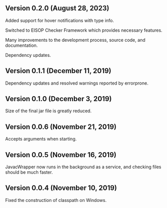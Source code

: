 Version 0.2.0 (August 28, 2023)
-------------------------------

Added support for hover notifications with type info.

Switched to EISOP Checker Framework which provides necessary features.

Many improvements to the development process, source code, and documentation.

Dependency updates.


Version 0.1.1 (December 11, 2019)
---------------------------------

Dependency updates and resolved warnings reported by errorprone.


Version 0.1.0 (December 3, 2019)
--------------------------------

Size of the final jar file is greatly reduced.


Version 0.0.6 (November 21, 2019)
---------------------------------

Accepts arguments when starting.


Version 0.0.5 (November 16, 2019)
---------------------------------

JavacWrapper now runs in the background as a service, and checking files should be much faster.


Version 0.0.4 (November 10, 2019)
---------------------------------

Fixed the construction of classpath on Windows.
